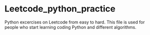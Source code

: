 # Leetcode_python_practice
Python excercises on Leetcode from easy to hard. This file is used for people who start learning coding Python and different algorithms.
